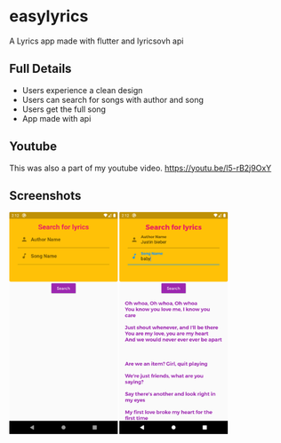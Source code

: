 # easylyrics

A Lyrics app made with flutter and lyricsovh api

## Full Details

* Users experience a clean design
* Users can search for songs with author and song
* Users get the full song
* App made with api

## Youtube
This was also a part of my youtube video. https://youtu.be/l5-rB2j9OxY

## Screenshots
<img src="screenshots/Screenshot_1594563122.png" height=400em> <img src="screenshots/Screenshot_1594563137.png" height=400em>


